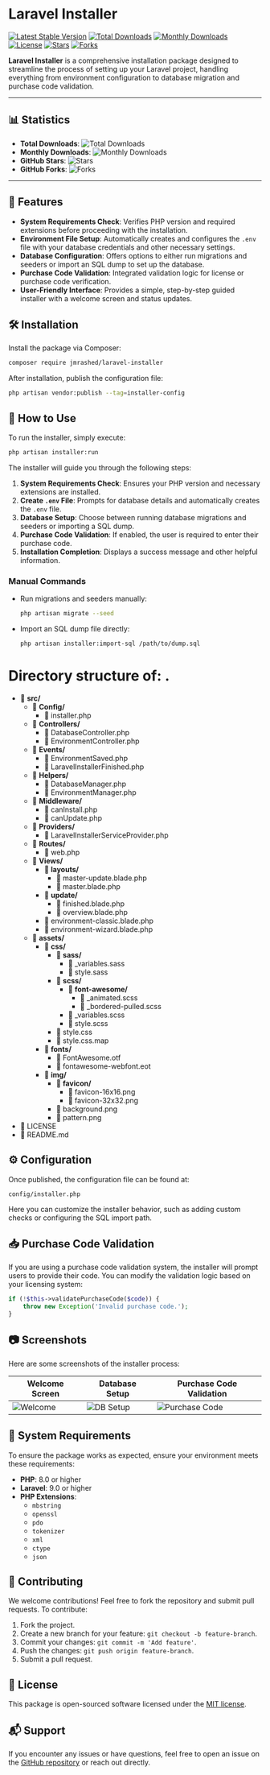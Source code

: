 # Laravel Installer

[![Latest Stable Version](https://poser.pugx.org/jmrashed/laravel-installer/v/stable)](https://packagist.org/packages/jmrashed/laravel-installer)
[![Total Downloads](https://poser.pugx.org/jmrashed/laravel-installer/downloads)](https://packagist.org/packages/jmrashed/laravel-installer)
[![Monthly Downloads](https://poser.pugx.org/jmrashed/laravel-installer/d/monthly)](https://packagist.org/packages/jmrashed/laravel-installer)
[![License](https://poser.pugx.org/jmrashed/laravel-installer/license)](https://packagist.org/packages/jmrashed/laravel-installer)
[![Stars](https://img.shields.io/github/stars/jmrashed/laravel-installer.svg?style=social&label=Stars)](https://github.com/jmrashed/laravel-installer)
[![Forks](https://img.shields.io/github/forks/jmrashed/laravel-installer.svg?style=social&label=Forks)](https://github.com/jmrashed/laravel-installer)

**Laravel Installer** is a comprehensive installation package designed to streamline the process of setting up your Laravel project, handling everything from environment configuration to database migration and purchase code validation.

---

## 📊 Statistics

- **Total Downloads**: ![Total Downloads](https://poser.pugx.org/jmrashed/laravel-installer/downloads)
- **Monthly Downloads**: ![Monthly Downloads](https://poser.pugx.org/jmrashed/laravel-installer/d/monthly)
- **GitHub Stars**: ![Stars](https://img.shields.io/github/stars/jmrashed/laravel-installer.svg?style=social)
- **GitHub Forks**: ![Forks](https://img.shields.io/github/forks/jmrashed/laravel-installer.svg?style=social)

---

## 🌟 Features

- **System Requirements Check**: Verifies PHP version and required extensions before proceeding with the installation.
- **Environment File Setup**: Automatically creates and configures the `.env` file with your database credentials and other necessary settings.
- **Database Configuration**: Offers options to either run migrations and seeders or import an SQL dump to set up the database.
- **Purchase Code Validation**: Integrated validation logic for license or purchase code verification.
- **User-Friendly Interface**: Provides a simple, step-by-step guided installer with a welcome screen and status updates.

## 🛠️ Installation

Install the package via Composer:

```bash
composer require jmrashed/laravel-installer
```

After installation, publish the configuration file:

```bash
php artisan vendor:publish --tag=installer-config
```

## 🚀 How to Use

To run the installer, simply execute:

```bash
php artisan installer:run
```

The installer will guide you through the following steps:

1. **System Requirements Check**: Ensures your PHP version and necessary extensions are installed.
2. **Create `.env` File**: Prompts for database details and automatically creates the `.env` file.
3. **Database Setup**: Choose between running database migrations and seeders or importing a SQL dump.
4. **Purchase Code Validation**: If enabled, the user is required to enter their purchase code.
5. **Installation Completion**: Displays a success message and other helpful information.

### Manual Commands

- Run migrations and seeders manually:

  ```bash
  php artisan migrate --seed
  ```

- Import an SQL dump file directly:

  ```bash
  php artisan installer:import-sql /path/to/dump.sql
  ```


# Directory structure of: .
- 📁 **src/**
   - 📁 **Config/**
      - 📄 installer.php
   - 📁 **Controllers/**
      - 📄 DatabaseController.php
      - 📄 EnvironmentController.php
   - 📁 **Events/**
      - 📄 EnvironmentSaved.php
      - 📄 LaravelInstallerFinished.php
   - 📁 **Helpers/**
      - 📄 DatabaseManager.php
      - 📄 EnvironmentManager.php
   - 📁 **Middleware/**
      - 📄 canInstall.php
      - 📄 canUpdate.php
   - 📁 **Providers/**
      - 📄 LaravelInstallerServiceProvider.php
   - 📁 **Routes/**
      - 📄 web.php
   - 📁 **Views/**
      - 📁 **layouts/**
         - 📄 master-update.blade.php
         - 📄 master.blade.php
      - 📁 **update/**
         - 📄 finished.blade.php
         - 📄 overview.blade.php
      - 📄 environment-classic.blade.php
      - 📄 environment-wizard.blade.php
   - 📁 **assets/**
      - 📁 **css/**
         - 📁 **sass/**
            - 📄 _variables.sass
            - 📄 style.sass
         - 📁 **scss/**
            - 📁 **font-awesome/**
               - 📄 _animated.scss
               - 📄 _bordered-pulled.scss
            - 📄 _variables.scss
            - 📄 style.scss
         - 📄 style.css
         - 📄 style.css.map
      - 📁 **fonts/**
         - 📄 FontAwesome.otf
         - 📄 fontawesome-webfont.eot
      - 📁 **img/**
         - 📁 **favicon/**
            - 📄 favicon-16x16.png
            - 📄 favicon-32x32.png
         - 📄 background.png
         - 📄 pattern.png
- 📄 LICENSE
- 📄 README.md




## ⚙️ Configuration

Once published, the configuration file can be found at:

```
config/installer.php
```

Here you can customize the installer behavior, such as adding custom checks or configuring the SQL import path.

## 📥 Purchase Code Validation

If you are using a purchase code validation system, the installer will prompt users to provide their code. You can modify the validation logic based on your licensing system:

```php
if (!$this->validatePurchaseCode($code)) {
    throw new Exception('Invalid purchase code.');
}
```

## 📷 Screenshots

Here are some screenshots of the installer process:

| **Welcome Screen** | **Database Setup** | **Purchase Code Validation** |
|--------------------|--------------------|------------------------------|
| ![Welcome](path_to_screenshot) | ![DB Setup](path_to_screenshot) | ![Purchase Code](path_to_screenshot) |

## 🔧 System Requirements

To ensure the package works as expected, ensure your environment meets these requirements:

- **PHP**: 8.0 or higher
- **Laravel**: 9.0 or higher
- **PHP Extensions**: 
  - `mbstring`
  - `openssl`
  - `pdo`
  - `tokenizer`
  - `xml`
  - `ctype`
  - `json`

## 🤝 Contributing

We welcome contributions! Feel free to fork the repository and submit pull requests. To contribute:

1. Fork the project.
2. Create a new branch for your feature: `git checkout -b feature-branch`.
3. Commit your changes: `git commit -m 'Add feature'`.
4. Push the changes: `git push origin feature-branch`.
5. Submit a pull request.

## 📝 License

This package is open-sourced software licensed under the [MIT license](LICENSE.md).

## 📬 Support

If you encounter any issues or have questions, feel free to open an issue on the [GitHub repository](https://github.com/jmrashed/laravel-installer/issues) or reach out directly.